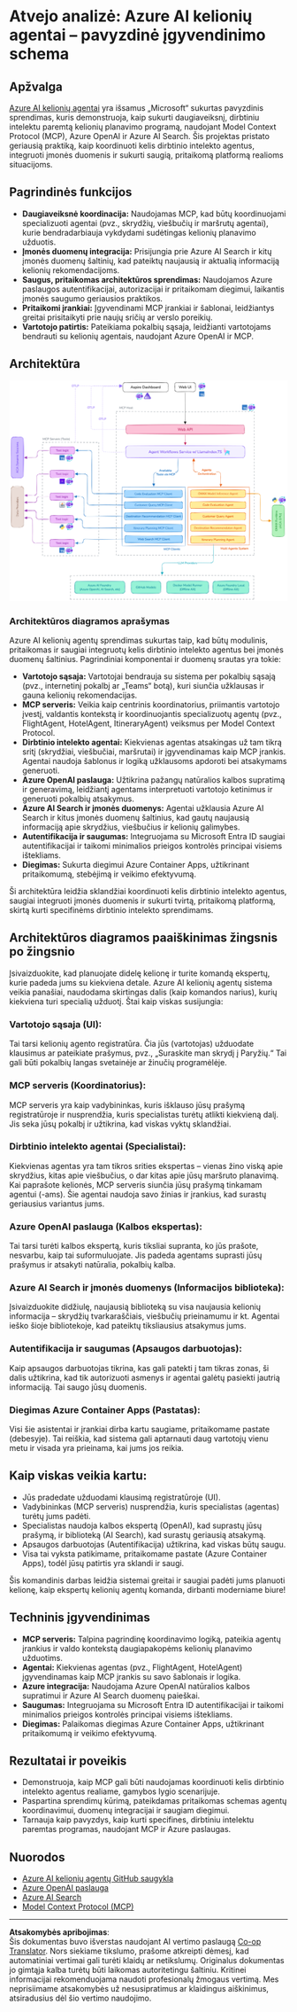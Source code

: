 <!--
CO_OP_TRANSLATOR_METADATA:
{
  "original_hash": "4d3415b9d2bf58bc69be07f945a69e07",
  "translation_date": "2025-08-26T18:35:12+00:00",
  "source_file": "09-CaseStudy/travelagentsample.md",
  "language_code": "lt"
}
-->
# Atvejo analizė: Azure AI kelionių agentai – pavyzdinė įgyvendinimo schema

## Apžvalga

[Azure AI kelionių agentai](https://github.com/Azure-Samples/azure-ai-travel-agents) yra išsamus „Microsoft“ sukurtas pavyzdinis sprendimas, kuris demonstruoja, kaip sukurti daugiaveiksnį, dirbtiniu intelektu paremtą kelionių planavimo programą, naudojant Model Context Protocol (MCP), Azure OpenAI ir Azure AI Search. Šis projektas pristato geriausią praktiką, kaip koordinuoti kelis dirbtinio intelekto agentus, integruoti įmonės duomenis ir sukurti saugią, pritaikomą platformą realioms situacijoms.

## Pagrindinės funkcijos
- **Daugiaveiksnė koordinacija:** Naudojamas MCP, kad būtų koordinuojami specializuoti agentai (pvz., skrydžių, viešbučių ir maršrutų agentai), kurie bendradarbiauja vykdydami sudėtingas kelionių planavimo užduotis.
- **Įmonės duomenų integracija:** Prisijungia prie Azure AI Search ir kitų įmonės duomenų šaltinių, kad pateiktų naujausią ir aktualią informaciją kelionių rekomendacijoms.
- **Saugus, pritaikomas architektūros sprendimas:** Naudojamos Azure paslaugos autentifikacijai, autorizacijai ir pritaikomam diegimui, laikantis įmonės saugumo geriausios praktikos.
- **Pritaikomi įrankiai:** Įgyvendinami MCP įrankiai ir šablonai, leidžiantys greitai prisitaikyti prie naujų sričių ar verslo poreikių.
- **Vartotojo patirtis:** Pateikiama pokalbių sąsaja, leidžianti vartotojams bendrauti su kelionių agentais, naudojant Azure OpenAI ir MCP.

## Architektūra
![Architektūra](https://raw.githubusercontent.com/Azure-Samples/azure-ai-travel-agents/main/docs/ai-travel-agents-architecture-diagram.png)

### Architektūros diagramos aprašymas

Azure AI kelionių agentų sprendimas sukurtas taip, kad būtų modulinis, pritaikomas ir saugiai integruotų kelis dirbtinio intelekto agentus bei įmonės duomenų šaltinius. Pagrindiniai komponentai ir duomenų srautas yra tokie:

- **Vartotojo sąsaja:** Vartotojai bendrauja su sistema per pokalbių sąsają (pvz., internetinį pokalbį ar „Teams“ botą), kuri siunčia užklausas ir gauna kelionių rekomendacijas.
- **MCP serveris:** Veikia kaip centrinis koordinatorius, priimantis vartotojo įvestį, valdantis kontekstą ir koordinuojantis specializuotų agentų (pvz., FlightAgent, HotelAgent, ItineraryAgent) veiksmus per Model Context Protocol.
- **Dirbtinio intelekto agentai:** Kiekvienas agentas atsakingas už tam tikrą sritį (skrydžiai, viešbučiai, maršrutai) ir įgyvendinamas kaip MCP įrankis. Agentai naudoja šablonus ir logiką užklausoms apdoroti bei atsakymams generuoti.
- **Azure OpenAI paslauga:** Užtikrina pažangų natūralios kalbos supratimą ir generavimą, leidžiantį agentams interpretuoti vartotojo ketinimus ir generuoti pokalbių atsakymus.
- **Azure AI Search ir įmonės duomenys:** Agentai užklausia Azure AI Search ir kitus įmonės duomenų šaltinius, kad gautų naujausią informaciją apie skrydžius, viešbučius ir kelionių galimybes.
- **Autentifikacija ir saugumas:** Integruojama su Microsoft Entra ID saugiai autentifikacijai ir taikomi minimalios prieigos kontrolės principai visiems ištekliams.
- **Diegimas:** Sukurta diegimui Azure Container Apps, užtikrinant pritaikomumą, stebėjimą ir veikimo efektyvumą.

Ši architektūra leidžia sklandžiai koordinuoti kelis dirbtinio intelekto agentus, saugiai integruoti įmonės duomenis ir sukurti tvirtą, pritaikomą platformą, skirtą kurti specifinėms dirbtinio intelekto sprendimams.

## Architektūros diagramos paaiškinimas žingsnis po žingsnio
Įsivaizduokite, kad planuojate didelę kelionę ir turite komandą ekspertų, kurie padeda jums su kiekviena detale. Azure AI kelionių agentų sistema veikia panašiai, naudodama skirtingas dalis (kaip komandos narius), kurių kiekviena turi specialią užduotį. Štai kaip viskas susijungia:

### Vartotojo sąsaja (UI):
Tai tarsi kelionių agento registratūra. Čia jūs (vartotojas) užduodate klausimus ar pateikiate prašymus, pvz., „Suraskite man skrydį į Paryžių.“ Tai gali būti pokalbių langas svetainėje ar žinučių programėlėje.

### MCP serveris (Koordinatorius):
MCP serveris yra kaip vadybininkas, kuris išklauso jūsų prašymą registratūroje ir nusprendžia, kuris specialistas turėtų atlikti kiekvieną dalį. Jis seka jūsų pokalbį ir užtikrina, kad viskas vyktų sklandžiai.

### Dirbtinio intelekto agentai (Specialistai):
Kiekvienas agentas yra tam tikros srities ekspertas – vienas žino viską apie skrydžius, kitas apie viešbučius, o dar kitas apie jūsų maršruto planavimą. Kai paprašote kelionės, MCP serveris siunčia jūsų prašymą tinkamam agentui (-ams). Šie agentai naudoja savo žinias ir įrankius, kad surastų geriausius variantus jums.

### Azure OpenAI paslauga (Kalbos ekspertas):
Tai tarsi turėti kalbos ekspertą, kuris tiksliai supranta, ko jūs prašote, nesvarbu, kaip tai suformuluojate. Jis padeda agentams suprasti jūsų prašymus ir atsakyti natūralia, pokalbių kalba.

### Azure AI Search ir įmonės duomenys (Informacijos biblioteka):
Įsivaizduokite didžiulę, naujausią biblioteką su visa naujausia kelionių informacija – skrydžių tvarkaraščiais, viešbučių prieinamumu ir kt. Agentai ieško šioje bibliotekoje, kad pateiktų tiksliausius atsakymus jums.

### Autentifikacija ir saugumas (Apsaugos darbuotojas):
Kaip apsaugos darbuotojas tikrina, kas gali patekti į tam tikras zonas, ši dalis užtikrina, kad tik autorizuoti asmenys ir agentai galėtų pasiekti jautrią informaciją. Tai saugo jūsų duomenis.

### Diegimas Azure Container Apps (Pastatas):
Visi šie asistentai ir įrankiai dirba kartu saugiame, pritaikomame pastate (debesyje). Tai reiškia, kad sistema gali aptarnauti daug vartotojų vienu metu ir visada yra prieinama, kai jums jos reikia.

## Kaip viskas veikia kartu:

- Jūs pradedate užduodami klausimą registratūroje (UI).
- Vadybininkas (MCP serveris) nusprendžia, kuris specialistas (agentas) turėtų jums padėti.
- Specialistas naudoja kalbos ekspertą (OpenAI), kad suprastų jūsų prašymą, ir biblioteką (AI Search), kad surastų geriausią atsakymą.
- Apsaugos darbuotojas (Autentifikacija) užtikrina, kad viskas būtų saugu.
- Visa tai vyksta patikimame, pritaikomame pastate (Azure Container Apps), todėl jūsų patirtis yra sklandi ir saugi.

Šis komandinis darbas leidžia sistemai greitai ir saugiai padėti jums planuoti kelionę, kaip ekspertų kelionių agentų komanda, dirbanti moderniame biure!

## Techninis įgyvendinimas
- **MCP serveris:** Talpina pagrindinę koordinavimo logiką, pateikia agentų įrankius ir valdo kontekstą daugiapakopėms kelionių planavimo užduotims.
- **Agentai:** Kiekvienas agentas (pvz., FlightAgent, HotelAgent) įgyvendinamas kaip MCP įrankis su savo šablonais ir logika.
- **Azure integracija:** Naudojama Azure OpenAI natūralios kalbos supratimui ir Azure AI Search duomenų paieškai.
- **Saugumas:** Integruojama su Microsoft Entra ID autentifikacijai ir taikomi minimalios prieigos kontrolės principai visiems ištekliams.
- **Diegimas:** Palaikomas diegimas Azure Container Apps, užtikrinant pritaikomumą ir veikimo efektyvumą.

## Rezultatai ir poveikis
- Demonstruoja, kaip MCP gali būti naudojamas koordinuoti kelis dirbtinio intelekto agentus realiame, gamybos lygio scenarijuje.
- Paspartina sprendimų kūrimą, pateikdamas pritaikomas schemas agentų koordinavimui, duomenų integracijai ir saugiam diegimui.
- Tarnauja kaip pavyzdys, kaip kurti specifines, dirbtiniu intelektu paremtas programas, naudojant MCP ir Azure paslaugas.

## Nuorodos
- [Azure AI kelionių agentų GitHub saugykla](https://github.com/Azure-Samples/azure-ai-travel-agents)
- [Azure OpenAI paslauga](https://azure.microsoft.com/en-us/products/ai-services/openai-service/)
- [Azure AI Search](https://azure.microsoft.com/en-us/products/ai-services/ai-search/)
- [Model Context Protocol (MCP)](https://modelcontextprotocol.io/)

---

**Atsakomybės apribojimas**:  
Šis dokumentas buvo išverstas naudojant AI vertimo paslaugą [Co-op Translator](https://github.com/Azure/co-op-translator). Nors siekiame tikslumo, prašome atkreipti dėmesį, kad automatiniai vertimai gali turėti klaidų ar netikslumų. Originalus dokumentas jo gimtąja kalba turėtų būti laikomas autoritetingu šaltiniu. Kritinei informacijai rekomenduojama naudoti profesionalų žmogaus vertimą. Mes neprisiimame atsakomybės už nesusipratimus ar klaidingus aiškinimus, atsiradusius dėl šio vertimo naudojimo.